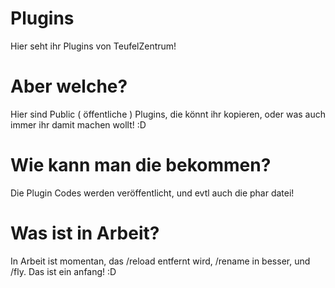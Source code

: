 # Plugins
Hier seht ihr Plugins von TeufelZentrum!

# Aber welche?
Hier sind Public ( öffentliche ) Plugins, die könnt ihr kopieren, oder was auch immer ihr damit machen wollt! :D

# Wie kann man die bekommen?
Die Plugin Codes werden veröffentlicht, und evtl auch die phar datei!

# Was ist in Arbeit?
In Arbeit ist momentan, das /reload entfernt wird, /rename in besser, und /fly. Das ist ein anfang! :D
